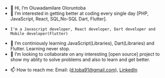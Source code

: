 - 👋 Hi, I’m Oluwadamilare Oloruntoba
- 👀 I’m interested in getting better at coding every single day [PHP, JavaScript, React, SQL,No-SQL Dart, Flutter].
-     I'm a Javascript developer, React developer, Dart developer and Mobile developer(Flutter)
- 🌱 I’m continiously learning JavaScript(Libraries), Dart(Libraries) and Flutter. Learning never stop.
- 💞️ I’m looking to collaborate on any interesting [open source] project to show my ablity to solve problems and also to learn and get better.
* 📫 How to reach me: 
      Email: (d.toba91@gmail.com), 
      [LinkedIn](https://www.linkedin.com/in/dare-oloruntoba-54a909210/)

<!---
dretoba91/dretoba91 is a ✨ special ✨ repository because its `README.md` (this file) appears on your GitHub profile.
You can click the Preview link to take a look at your changes.
--->
